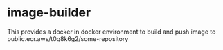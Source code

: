 # image-builder

This provides a docker in docker environment to build and push image to public.ecr.aws/t0q8k6g2/some-repository
